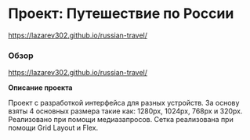 # Проект: Путешествие по России

https://lazarev302.github.io/russian-travel/

### Обзор

https://lazarev302.github.io/russian-travel/

**Описание проекта**

Проект с разработкой интерфейса для разных устройств. За основу взяты 4 основных размера
такие как: 1280px, 1024px, 768px и 320px. Реализовано при помощи медиазапросов.
Сетка реализована при помощи Grid Layout и Flex.
